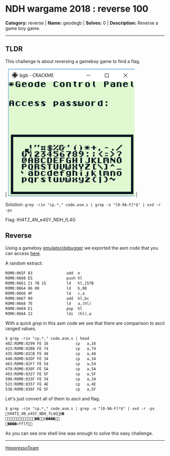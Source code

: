 # NDH wargame 2018 : reverse 100

**Category:** reverse |
**Name:** geodegb |
**Solves:** 0 |
**Description:** Reverse a game boy game.

___
## TLDR
This challenge is about reversing a gameboy game to find a flag.

| ![screen_](screen_geode.PNG) |

Solution: `grep -rin "cp.*," code.asm.s | grep -o "[0-9A-F]*$" | xxd -r -ps`

Flag: tH4TZ_4N_e4SY_NDH_fL4G

## Reverse

Using a gameboy [emulator/debugger](http://bgb.bircd.org/) we exported the asm code that you can access [here](code.asm).

A random extract:
```
ROM0:065F 83               add  e
ROM0:0660 E5               push hl
ROM0:0661 21 7B 15         ld   hl,157B
ROM0:0664 06 00            ld   b,00
ROM0:0666 4F               ld   c,a
ROM0:0667 09               add  hl,bc
ROM0:0668 7E               ld   a,(hl)
ROM0:0669 E1               pop  hl
ROM0:066A 22               ldi  (hl),a
```

With a quick *grep* in this asm code we see that there are comparison to ascii ranged values.

```
$ grep -rin "cp.*," code.asm.s | head
402:ROM0:0299 FE 16            cp   a,16
423:ROM0:02B8 FE 74            cp   a,74
435:ROM0:02CB FE 48            cp   a,48
448:ROM0:02DF FE 34            cp   a,34
463:ROM0:02F7 FE 54            cp   a,54
478:ROM0:030F FE 5A            cp   a,5A
493:ROM0:0327 FE 5F            cp   a,5F
508:ROM0:033F FE 34            cp   a,34
523:ROM0:0357 FE 4E            cp   a,4E
538:ROM0:036F FE 5F            cp   a,5F
```

Let's just convert all of them to ascii and flag.
```
$ grep -rin "cp.*," code.asm.s | grep -o "[0-9A-F]*$" | xxd -r -ps
tH4TZ_4N_e4SY_NDH_fL4G@�
��U����
����<fflf
```

As you can see one shell line was enough to solve this easy challenge.

----
[HexpressoTeam](https://twitter.com/HexpressoCTF)

